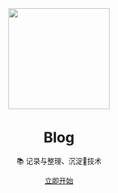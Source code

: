 <div align="center">
    <img width="200" src="http://img.mrsingsing.com/webpack-icon.png">
</div>

<h1 align="center">Blog</h1>

<p align="center">📚 记录与整理、沉淀技术</p>

<div align="center"><a href="https://helloforrestworld.github.io/blog/" target="_blank">立即开始</a></div>

</div>

